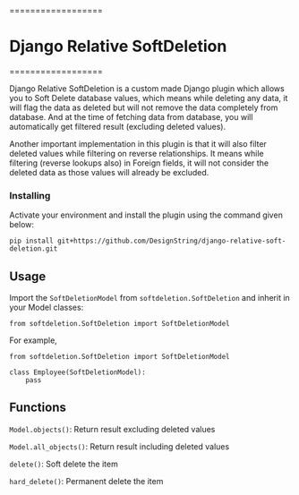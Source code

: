 ==================
# Django Relative SoftDeletion
==================

Django Relative SoftDeletion is a custom made Django plugin which allows you to Soft Delete database values, which means while deleting any data, it will flag the data as deleted but will not remove the data completely from database. And at the time of fetching data from database, you will automatically get filtered result (excluding deleted values).

Another important implementation in this plugin is that it will also filter deleted values while filtering on reverse relationships. It means while filtering (reverse lookups also) in Foreign fields, it will not consider the deleted data as those values will already be excluded.


### Installing

Activate your environment and install the plugin using the command given below:

```
pip install git+https://github.com/DesignString/django-relative-soft-deletion.git
```


## Usage

Import the `SoftDeletionModel` from `softdeletion.SoftDeletion` and inherit in your Model classes:

```
from softdeletion.SoftDeletion import SoftDeletionModel
```

For example, 
```
from softdeletion.SoftDeletion import SoftDeletionModel

class Employee(SoftDeletionModel):
	pass
```

## Functions

`Model.objects()`: Return result excluding deleted values

`Model.all_objects()`: Return result including deleted values

`delete()`: Soft delete the item

`hard_delete()`: Permanent delete the item
